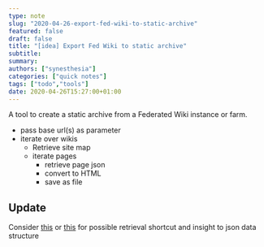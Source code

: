 ```yaml
---
type: note
slug: "2020-04-26-export-fed-wiki-to-static-archive"
featured: false
draft: false
title: "[idea] Export Fed Wiki to static archive"
subtitle: 
summary: 
authors: ["synesthesia"]
categories: ["quick notes"]
tags: ["todo","tools"]
date: 2020-04-26T15:27:00+01:00
---
```


A tool to create a static archive from a Federated Wiki instance or farm.

- pass base url(s) as parameter
- iterate over wikis
  - Retrieve site map
  - iterate pages
    - retrieve page json
    - convert to HTML
    - save as file
    
    
## Update

Consider [this](http://about.fed.wiki/view/welcome-visitors/view/curl-this-site) or [this](http://about.fed.wiki/view/welcome-visitors/view/curl-a-page) for possible retrieval shortcut and insight to json data structure




